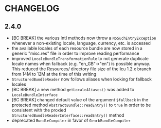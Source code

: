 CHANGELOG
=========

2.4.0
-----

 * [BC BREAK] the various Intl methods now throw a `NoSuchEntryException`
   whenever a non-existing locale, language, currency, etc. is accessed
 * the available locales of each resource bundle are now stored in a generic
   "misc.res" file in order to improve reading performance
 * improved `LocaleBundleTransformationRule` to not generate duplicate locale
   names when fallback (e.g. "en_GB"->"en") is possible anyway. This reduced
   the Resources/ directory file size of the Icu 1.2.x branch from 14M to 12M at
   the time of this writing
 * `StructuredBundleReader` now follows aliases when looking for fallback locales
 * [BC BREAK] a new method `getLocaleAliases()` was added to `LocaleBundleInterface`
 * [BC BREAK] changed default value of the argument `$fallback` in the protected
   method `AbstractBundle::readEntry()` to `true` in order to be consistent with
   the proxied `StructuredBundleReaderInterface::readEntry()` method
 * deprecated `BundleCompiler` in favor of `GenrbBundleCompiler`
